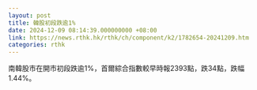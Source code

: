 ```yaml
---
layout: post
title: 韓股初段跌逾1%
date: 2024-12-09 08:14:39.000000000 +08:00
link: https://news.rthk.hk/rthk/ch/component/k2/1782654-20241209.htm
categories: rthk
---
```


南韓股市在開市初段跌逾1%，首爾綜合指數較早時報2393點，跌34點，跌幅1.44%。
